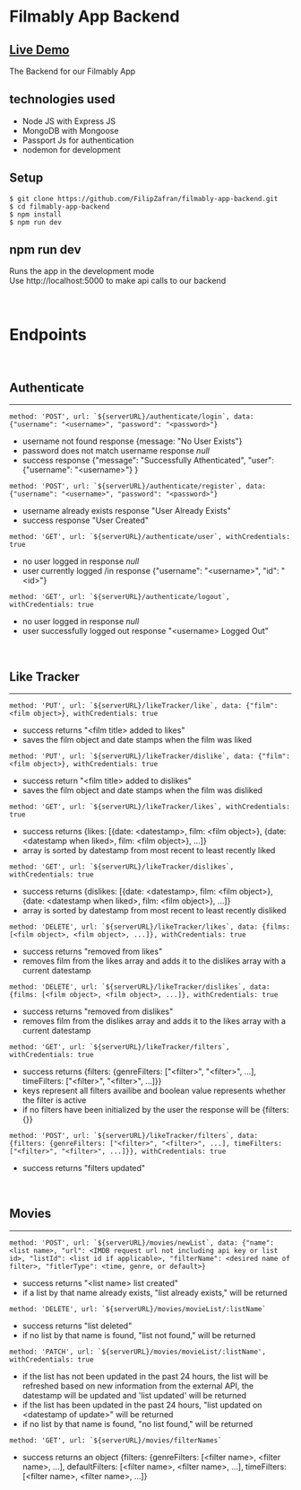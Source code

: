 # Filmably App Backend

## <a href="https://filmably.netlify.app/" target="_blank">Live Demo</a>

The Backend for our Filmably App

## technologies used

- Node JS with Express JS
- MongoDB with Mongoose
- Passport Js for authentication
- nodemon for development

## Setup

```shell
$ git clone https://github.com/FilipZafran/filmably-app-backend.git
$ cd filmably-app-backend
$ npm install
$ npm run dev
```

## npm run dev

Runs the app in the development mode \
Use http://localhost:5000 to make api calls to our backend

<br>

# Endpoints

<br>

## Authenticate

---

```shell
method: 'POST', url: `${serverURL}/authenticate/login`, data: {"username": "<username>", "password": "<password>"}
```

- username not found response {message: "No User Exists"}
- password does not match username response _null_
- success response {"message": "Successfully Athenticated", "user": {"username": "\<username>"} }

```shell
method: 'POST', url: `${serverURL}/authenticate/register`, data: {"username": "<username>", "password": "<password>"}
```

- username already exists response "User Already Exists"
- success response "User Created"

```shell
method: 'GET', url: `${serverURL}/authenticate/user`, withCredentials: true
```

- no user logged in response _null_
- user currently logged /in response {"username": "\<username>", "id": "\<id>"}

```shell
method: 'GET', url: `${serverURL}/authenticate/logout`, withCredentials: true
```

- no user logged in response _null_
- user successfully logged out response "\<username> Logged Out"

<br>

## Like Tracker

---

```shell
method: 'PUT', url: `${serverURL}/likeTracker/like`, data: {"film": <film object>}, withCredentials: true
```

- success returns "\<film title> added to likes"
- saves the film object and date stamps when the film was liked

```shell
method: 'PUT', url: `${serverURL}/likeTracker/dislike`, data: {"film": <film object>}, withCredentials: true
```

- success return "\<film title> added to dislikes"
- saves the film object and date stamps when the film was disliked

```shell
method: 'GET', url: `${serverURL}/likeTracker/likes`, withCredentials: true
```

- success returns {likes: [{date: \<datestamp>, film: \<film object>}, {date: \<datestamp when liked>, film: \<film object>}, ...]}
- array is sorted by datestamp from most recent to least recently liked

```shell
method: 'GET', url: `${serverURL}/likeTracker/dislikes`, withCredentials: true
```

- success returns {dislikes: [{date: \<datestamp>, film: \<film object>}, {date: \<datestamp when liked>, film: \<film object>}, ...]}
- array is sorted by datestamp from most recent to least recently disliked

```shell
method: 'DELETE', url: `${serverURL}/likeTracker/likes`, data: {films: [<film object>, <film object>, ...]}, withCredentials: true
```

- success returns "removed from likes"
- removes film from the likes array and adds it to the dislikes array with a current datestamp

```shell
method: 'DELETE', url: `${serverURL}/likeTracker/dislikes`, data: {films: [<film object>, <film object>, ...]}, withCredentials: true
```

- success returns "removed from dislikes"
- removes film from the dislikes array and adds it to the likes array with a current datestamp

```shell
method: 'GET', url: `${serverURL}/likeTracker/filters`, withCredentials: true
```

- success returns {filters: {genreFilters: ["\<filter>", "\<filter>", ...], timeFilters: ["\<filter>", "\<filter>", ...]}}
- keys represent all filters availibe and boolean value represents whether the filter is active
- if no filters have been initialized by the user the response will be {filters: {}}

```shell
method: 'POST', url: `${serverURL}/likeTracker/filters`, data: {filters: {genreFilters: ["<filter>", "<filter>", ...], timeFilters: ["<filter>", "<filter>", ...]}}, withCredentials: true
```

- success returns "filters updated"

<br>

## Movies

---

```shell
method: 'POST', url: `${serverURL}/movies/newList`, data: {"name": <list name>, "url": <IMDB request url not including api key or list id>, "listId": <list id if applicable>, "filterName": <desired name of filter>, "fitlerType": <time, genre, or default>}
```

- success returns "\<list name> list created"
- if a list by that name already exists, "list already exists," will be returned

```shell
method: 'DELETE', url: `${serverURL}/movies/movieList/:listName`
```

- success returns "list deleted"
- if no list by that name is found, "list not found," will be returned

```shell
method: 'PATCH', url: `${serverURL}/movies/movieList/:listName', withCredentials: true
```

- if the list has not been updated in the past 24 hours, the list will be refreshed based on new information from the external API, the datestamp will be updated and 'list updated' will be returned
- if the list has been updated in the past 24 hours, "list updated on \<datestamp of update>" will be returned
- if no list by that name is found, "no list found," will be returned

```shell
method: 'GET', url: `${serverURL}/movies/filterNames`
```

- success returns an object {filters: {genreFilters: [\<filter name>, \<filter name>, ...], defaultFilters: [\<filter name>, \<filter name>, ...], timeFilters: [\<filter name>, \<filter name>, ...]}
